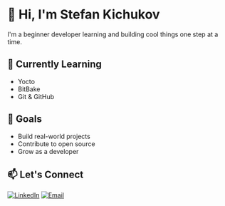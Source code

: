 # 👋 Hi, I'm Stefan Kichukov

I'm a beginner developer learning and building cool things one step at a time.

## 🌱 Currently Learning
- Yocto
- BitBake
- Git & GitHub

## 🚀 Goals
- Build real-world projects
- Contribute to open source
- Grow as a developer

## 📫 Let's Connect
[![LinkedIn](https://img.shields.io/badge/LinkedIn-blue?logo=linkedin&logoColor=white)](https://www.linkedin.com/in/stefan-kichukov-6a635024a/)
[![Email](https://img.shields.io/badge/Email-red?logo=gmail&logoColor=white)](mailto:stefan.kichukov02@gmail.com)
